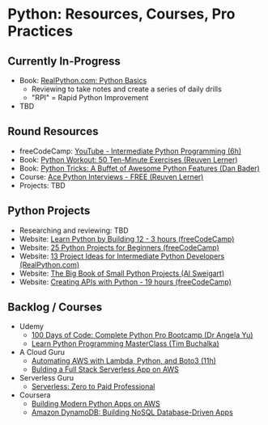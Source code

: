 # Python: Resources, Courses, Pro Practices

## Currently In-Progress

- Book: [RealPython.com: Python Basics](https://realpython.com/learning-paths/python-basics-book/)
    - Reviewing to take notes and create a series of daily drills 
    - "RPI" = Rapid Python Improvement
- TBD

## Round Resources

- freeCodeCamp: [YouTube - Intermediate Python Programming (6h)](https://www.youtube.com/watch?v=HGOBQPFzWKo)
- Book: [Python Workout: 50 Ten-Minute Exercises (Reuven Lerner)](https://lerner.co.il/2019/04/29/improve-your-python-skills-with-my-new-book-python-workout/)
- Book: [Python Tricks: A Buffet of Awesome Python Features (Dan Bader)](https://realpython.com/products/python-tricks-book/)
- Course: [Ace Python Interviews - FREE (Reuven Lerner)](https://store.lerner.co.il/ace-python-interviews)
- Projects: TBD

## Python Projects

- Researching and reviewing: TBD
- Website: [Learn Python by Building 12  - 3 hours (freeCodeCamp)](https://www.freecodecamp.org/news/learn-how-to-build-12-python-projects-in-one-course/)
- Website: [25 Python Projects for Beginners (freeCodeCamp)](https://www.freecodecamp.org/news/python-projects-for-beginners/)
- Website: [13 Project Ideas for Intermediate Python Developers (RealPython.com)](https://realpython.com/intermediate-python-project-ideas/)
- Website: [The Big Book of Small Python Projects (Al Sweigart)](https://inventwithpython.com/bigbookpython/)
- Website: [Creating APIs with Python - 19 hours (freeCodeCamp)](https://www.freecodecamp.org/news/creating-apis-with-python-free-19-hour-course/)

## Backlog / Courses

- Udemy
    - [100 Days of Code: Complete Python Pro Bootcamp (Dr Angela Yu)](https://www.udemy.com/course/100-days-of-code/)
    - [Learn Python Programming MasterClass (Tim Buchalka)](https://www.udemy.com/course/python-the-complete-python-developer-course/)
- A Cloud Guru
    - [Automating AWS with Lambda, Python, and Boto3 (11h)](https://learn.acloud.guru/course/d15d3060-fa99-4dbd-90c1-c1b9abb70f53/overview)
    - [Bulding a Full Stack Serverless App on AWS](https://acloudguru.com/course/building-a-full-stack-serverless-application-on-aws)
- Serverless Guru
    - [Serverless: Zero to Paid Professional](https://training.serverlessguru.com/courses/serverless-from-zero-to-paid-professional)
- Coursera
    - [Building Modern Python Apps on AWS](https://www.coursera.org/learn/building-modern-python-applications-on-aws)
    - [Amazon DynamoDB: Building NoSQL Database-Driven Apps](https://www.coursera.org/learn/dynamodb-nosql-database-driven-apps)